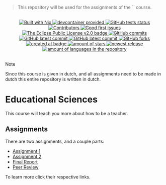 > This repository will be used for the assignments of the `` course. 

<br>
<center>
    <a href="https://nixos.org">
        <img src="https://img.shields.io/badge/Built_With-Nix-5277C3.svg?style=flat&logo=nixos&labelColor=73C3D5" alt="Built with Nix"/>
    </a>
    <a href="https://containers.dev/">
        <img src="https://img.shields.io/badge/devcontainer-provided-green?style=flat" alt="devcontainer provided"/>
    </a>
    <a href="https://github.com/Tygo-van-den-Hurk/TUe-EA1X0-Educational-Sciences-2023-2024/actions/workflows/nix-github-actions.yml">
        <img src="https://github.com/Tygo-van-den-Hurk/TUe-EA1X0-Educational-Sciences-2023-2024/workflows/Nix%20Flake%20Checks/badge.svg?style=flat" alt="GitHub tests status" />
    </a>
    <a href="https://github.com/Tygo-van-den-Hurk/TUe-EA1X0-Educational-Sciences-2023-2024/graphs/contributors">
        <img src="https://img.shields.io/github/contributors/Tygo-van-den-Hurk/TUe-EA1X0-Educational-Sciences-2023-2024?style=flat" alt="Contributors"/>
    </a>
    <a href="https://github.com/Tygo-van-den-Hurk/TUe-EA1X0-Educational-Sciences-2023-2024/issues?q=is%3Aissue+is%3Aopen+label%3A%22good+first+issue%22">
        <img src="https://img.shields.io/github/issues/Tygo-van-den-Hurk/TUe-EA1X0-Educational-Sciences-2023-2024/good%20first%20issue?style=flat" alt="Good first issues" />
    </a>
    <a href="https://github.com/Tygo-van-den-Hurk/TUe-EA1X0-Educational-Sciences-2023-2024/blob/main/LICENSE">
        <img src="https://img.shields.io/github/license/Tygo-van-den-Hurk/TUe-EA1X0-Educational-Sciences-2023-2024?style=flat" alt="The Eclipse Public License v2.0 badge" />
    </a>
    <a href="https://github.com/Tygo-van-den-Hurk/TUe-EA1X0-Educational-Sciences-2023-2024/commit">
        <img src="https://badgen.net/github/commits/Tygo-van-den-Hurk/TUe-EA1X0-Educational-Sciences-2023-2024?style=flat" alt="GitHub commits" />
    </a>
     <a href="https://github.com/Tygo-van-den-Hurk/TUe-EA1X0-Educational-Sciences-2023-2024/commit">
        <img src="https://badgen.net/github/last-commit/Tygo-van-den-Hurk/TUe-EA1X0-Educational-Sciences-2023-2024?style=flat" alt="GitHub latest commit" />
    </a>
    <a href="https://github.com/Tygo-van-den-Hurk/TUe-EA1X0-Educational-Sciences-2023-2024/releases/">
        <img src="https://img.shields.io/github/downloads/Tygo-van-den-Hurk/TUe-EA1X0-Educational-Sciences-2023-2024/total.svg?style=flat" alt="GitHub latest commit" />
    </a>
    <a href="https://github.com/Tygo-van-den-Hurk/TUe-EA1X0-Educational-Sciences-2023-2024/network/">
        <img src="https://badgen.net/github/forks/Tygo-van-den-Hurk/TUe-EA1X0-Educational-Sciences-2023-2024?style=flat" alt="GitHub forks" />
    </a>
    <a href="https://github.com/Tygo-van-den-Hurk/TUe-EA1X0-Educational-Sciences-2023-2024/pulse">
        <img src="https://img.shields.io/github/created-at/Tygo-van-den-Hurk/TUe-EA1X0-Educational-Sciences-2023-2024?style=flat" alt="created at badge" />
    </a>
    <a href="https://github.com/Tygo-van-den-Hurk/TUe-EA1X0-Educational-Sciences-2023-2024/stargazers">
        <img src="https://img.shields.io/github/stars/Tygo-van-den-Hurk/TUe-EA1X0-Educational-Sciences-2023-2024?style=flat" alt="amount of stars" />
    </a>
    <a href="https://github.com/Tygo-van-den-Hurk/TUe-EA1X0-Educational-Sciences-2023-2024/release">
        <img src="https://img.shields.io/github/release/Tygo-van-den-Hurk/TUe-EA1X0-Educational-Sciences-2023-2024?style=flat&display_name=release" alt="newest release" />
    </a>
    <a href="https://github.com/Tygo-van-den-Hurk/TUe-EA1X0-Educational-Sciences-2023-2024/">
        <img src="https://img.shields.io/github/languages/count/Tygo-van-den-Hurk/TUe-EA1X0-Educational-Sciences-2023-2024?style=flat" alt="amount of languages in the repository" />
    </a>    
</center>
<br>

> [!NOTE]
> Since this course is given in dutch, and all assignments need to be made in dutch this entire repository is written in dutch.

# Educational Sciences
This course will teach you more about how to be a teacher.

## Assignments
There are two assignments, and a couple parts:
- [Assignment 1](./assignment-1/README.md)
- [Assignment 2](./assignment-2/README.md)
- [Final Report](./final-report/README.md)
- [Peer Review](./peer-review/README.md)

To learn more click their respective links.
